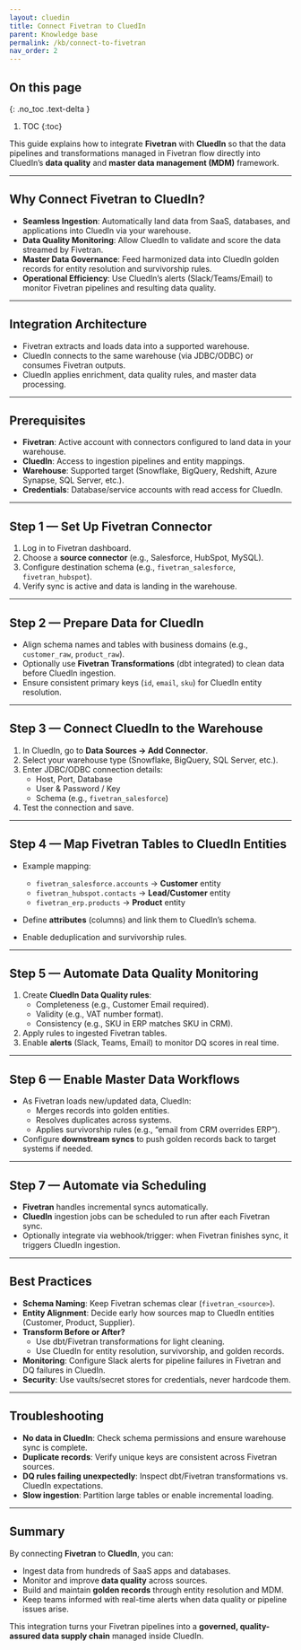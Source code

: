 ```yaml
---
layout: cluedin
title: Connect Fivetran to CluedIn
parent: Knowledge base
permalink: /kb/connect-to-fivetran
nav_order: 2
---
```


## On this page
{: .no_toc .text-delta }
1. TOC
{:toc}

This guide explains how to integrate **Fivetran** with **CluedIn** so that the data pipelines and transformations managed in Fivetran flow directly into CluedIn’s **data quality** and **master data management (MDM)** framework.

---

## Why Connect Fivetran to CluedIn?

- **Seamless Ingestion**: Automatically land data from SaaS, databases, and applications into CluedIn via your warehouse.  
- **Data Quality Monitoring**: Allow CluedIn to validate and score the data streamed by Fivetran.  
- **Master Data Governance**: Feed harmonized data into CluedIn golden records for entity resolution and survivorship rules.  
- **Operational Efficiency**: Use CluedIn’s alerts (Slack/Teams/Email) to monitor Fivetran pipelines and resulting data quality.

---

## Integration Architecture


- Fivetran extracts and loads data into a supported warehouse.  
- CluedIn connects to the same warehouse (via JDBC/ODBC) or consumes Fivetran outputs.  
- CluedIn applies enrichment, data quality rules, and master data processing.

---

## Prerequisites

- **Fivetran**: Active account with connectors configured to land data in your warehouse.  
- **CluedIn**: Access to ingestion pipelines and entity mappings.  
- **Warehouse**: Supported target (Snowflake, BigQuery, Redshift, Azure Synapse, SQL Server, etc.).  
- **Credentials**: Database/service accounts with read access for CluedIn.  

---

## Step 1 — Set Up Fivetran Connector

1. Log in to Fivetran dashboard.  
2. Choose a **source connector** (e.g., Salesforce, HubSpot, MySQL).  
3. Configure destination schema (e.g., `fivetran_salesforce`, `fivetran_hubspot`).  
4. Verify sync is active and data is landing in the warehouse.

---

## Step 2 — Prepare Data for CluedIn

- Align schema names and tables with business domains (e.g., `customer_raw`, `product_raw`).  
- Optionally use **Fivetran Transformations** (dbt integrated) to clean data before CluedIn ingestion.  
- Ensure consistent primary keys (`id`, `email`, `sku`) for CluedIn entity resolution.

---

## Step 3 — Connect CluedIn to the Warehouse

1. In CluedIn, go to **Data Sources → Add Connector**.  
2. Select your warehouse type (Snowflake, BigQuery, SQL Server, etc.).  
3. Enter JDBC/ODBC connection details:  
   - Host, Port, Database  
   - User & Password / Key  
   - Schema (e.g., `fivetran_salesforce`)  
4. Test the connection and save.

---

## Step 4 — Map Fivetran Tables to CluedIn Entities

- Example mapping:  
  - `fivetran_salesforce.accounts` → **Customer** entity  
  - `fivetran_hubspot.contacts` → **Lead/Customer** entity  
  - `fivetran_erp.products` → **Product** entity  

- Define **attributes** (columns) and link them to CluedIn’s schema.  
- Enable deduplication and survivorship rules.

---

## Step 5 — Automate Data Quality Monitoring

1. Create **CluedIn Data Quality rules**:  
   - Completeness (e.g., Customer Email required).  
   - Validity (e.g., VAT number format).  
   - Consistency (e.g., SKU in ERP matches SKU in CRM).  
2. Apply rules to ingested Fivetran tables.  
3. Enable **alerts** (Slack, Teams, Email) to monitor DQ scores in real time.

---

## Step 6 — Enable Master Data Workflows

- As Fivetran loads new/updated data, CluedIn:  
  - Merges records into golden entities.  
  - Resolves duplicates across systems.  
  - Applies survivorship rules (e.g., “email from CRM overrides ERP”).  
- Configure **downstream syncs** to push golden records back to target systems if needed.

---

## Step 7 — Automate via Scheduling

- **Fivetran** handles incremental syncs automatically.  
- **CluedIn** ingestion jobs can be scheduled to run after each Fivetran sync.  
- Optionally integrate via webhook/trigger: when Fivetran finishes sync, it triggers CluedIn ingestion.

---

## Best Practices

- **Schema Naming**: Keep Fivetran schemas clear (`fivetran_<source>`).  
- **Entity Alignment**: Decide early how sources map to CluedIn entities (Customer, Product, Supplier).  
- **Transform Before or After?**  
  - Use dbt/Fivetran transformations for light cleaning.  
  - Use CluedIn for entity resolution, survivorship, and golden records.  
- **Monitoring**: Configure Slack alerts for pipeline failures in Fivetran and DQ failures in CluedIn.  
- **Security**: Use vaults/secret stores for credentials, never hardcode them.  

---

## Troubleshooting

- **No data in CluedIn**: Check schema permissions and ensure warehouse sync is complete.  
- **Duplicate records**: Verify unique keys are consistent across Fivetran sources.  
- **DQ rules failing unexpectedly**: Inspect dbt/Fivetran transformations vs. CluedIn expectations.  
- **Slow ingestion**: Partition large tables or enable incremental loading.  

---

## Summary

By connecting **Fivetran** to **CluedIn**, you can:  
- Ingest data from hundreds of SaaS apps and databases.  
- Monitor and improve **data quality** across sources.  
- Build and maintain **golden records** through entity resolution and MDM.  
- Keep teams informed with real-time alerts when data quality or pipeline issues arise.  

This integration turns your Fivetran pipelines into a **governed, quality-assured data supply chain** managed inside CluedIn.
